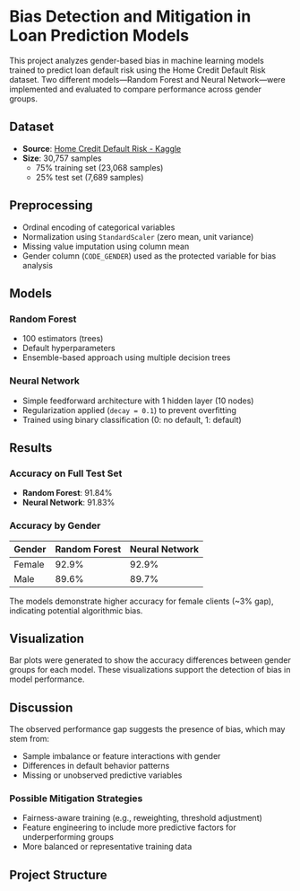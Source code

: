 # Bias Detection and Mitigation in Loan Prediction Models

This project analyzes gender-based bias in machine learning models trained to predict loan default risk using the Home Credit Default Risk dataset. Two different models—Random Forest and Neural Network—were implemented and evaluated to compare performance across gender groups.

## Dataset

- **Source**: [Home Credit Default Risk - Kaggle](https://www.kaggle.com/c/home-credit-default-risk/data)  
- **Size**: 30,757 samples  
  - 75% training set (23,068 samples)  
  - 25% test set (7,689 samples)  

## Preprocessing

- Ordinal encoding of categorical variables  
- Normalization using `StandardScaler` (zero mean, unit variance)  
- Missing value imputation using column mean  
- Gender column (`CODE_GENDER`) used as the protected variable for bias analysis  

## Models

### Random Forest
- 100 estimators (trees)
- Default hyperparameters
- Ensemble-based approach using multiple decision trees

### Neural Network
- Simple feedforward architecture with 1 hidden layer (10 nodes)
- Regularization applied (`decay = 0.1`) to prevent overfitting
- Trained using binary classification (0: no default, 1: default)

## Results

### Accuracy on Full Test Set
- **Random Forest**: 91.84%  
- **Neural Network**: 91.83%  

### Accuracy by Gender

| Gender | Random Forest | Neural Network |
|--------|---------------|----------------|
| Female | 92.9%         | 92.9%          |
| Male   | 89.6%         | 89.7%          |

The models demonstrate higher accuracy for female clients (~3% gap), indicating potential algorithmic bias.

## Visualization

Bar plots were generated to show the accuracy differences between gender groups for each model. These visualizations support the detection of bias in model performance.

## Discussion

The observed performance gap suggests the presence of bias, which may stem from:
- Sample imbalance or feature interactions with gender
- Differences in default behavior patterns
- Missing or unobserved predictive variables

### Possible Mitigation Strategies
- Fairness-aware training (e.g., reweighting, threshold adjustment)
- Feature engineering to include more predictive factors for underperforming groups
- More balanced or representative training data

## Project Structure

